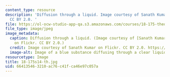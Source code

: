 ```yaml
---
content_type: resource
description: 'Diffusion through a liquid. Image courtesy of Sanath Kumar on Flickr.
  CC BY 2.0. '
file: https://ol-ocw-studio-app-qa.s3.amazonaws.com/courses/18-175-theory-of-probability-spring-2014/664135463210ac76c41fca46e97c057a_18-175s14-th.jpg
file_type: image/jpeg
image_metadata:
  caption: Diffusion through a liquid. (Image courtesy of [Sanath Kumar](https://flic.kr/p/4wNVqT)
    on Flickr. CC BY 2.0.)
  credit: Image courtesy of Sanath Kumar on Flickr. CC BY 2.0. https://flic.kr/p/4wNVqT
  image-alt: Image of a blue substance diffusing through a clear liquid.
resourcetype: Image
title: 18-175s14-th.jpg
uid: 66413546-3210-ac76-c41f-ca46e97c057a
---
```

